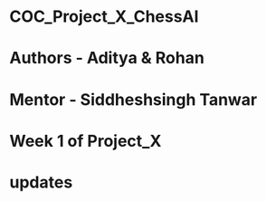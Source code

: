 # COC_Project_X_ChessAI
# Authors - Aditya & Rohan
# Mentor - Siddheshsingh Tanwar
# Week 1 of Project_X
# updates 